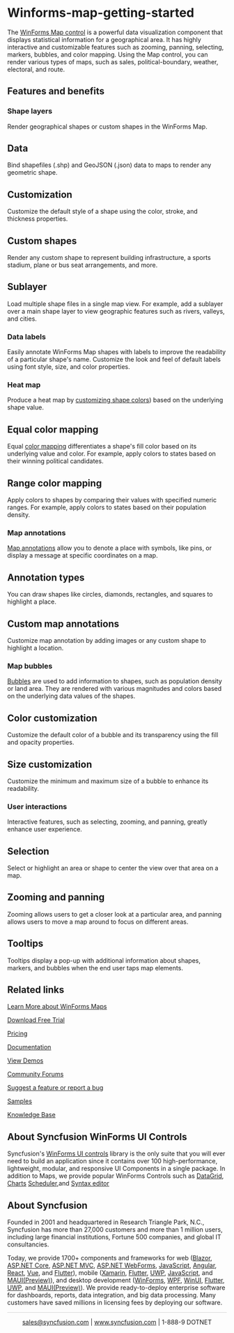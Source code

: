 # Winforms-map-getting-started
The [WinForms Map control](https://www.syncfusion.com/winforms-ui-controls/map?utm_source=github&utm_medium=listing&utm_campaign=winforms-maps-github-samples) is a powerful data visualization component that displays statistical information for a geographical area. It has highly interactive and customizable features such as zooming, panning, selecting, markers, bubbles, and color mapping. Using the Map control, you can render various types of maps, such as sales, political-boundary, weather, electoral, and route.

## Features and benefits

### Shape layers
Render geographical shapes or custom shapes in the WinForms Map.


## Data
Bind shapefiles (.shp) and GeoJSON (.json) data to maps to render any geometric shape.

## Customization
Customize the default style of a shape using the color, stroke, and thickness properties.

## Custom shapes
Render any custom shape to represent building infrastructure, a sports stadium, plane or bus seat arrangements, and more.

## Sublayer
Load multiple shape files in a single map view. For example, add a sublayer over a main shape layer to view geographic features such as rivers, valleys, and cities.

### Data labels
Easily annotate WinForms Map shapes with labels to improve the readability of a particular shape's name. Customize the look and feel of default labels using font style, size, and color properties.

### Heat map
Produce a heat map by [customizing shape colors](https://help.syncfusion.com/windowsforms/map/map-shape-customization?utm_source=github&utm_medium=listing&utm_campaign=winforms-maps-github-samples)) based on the underlying shape value.

## Equal color mapping
Equal [color mapping](https://help.syncfusion.com/windowsforms/map/customizing-map-appearance?utm_source=github&utm_medium=listing&utm_campaign=winforms-maps-github-samples) differentiates a shape's fill color based on its underlying value and color. For example, apply colors to states based on their winning political candidates.

## Range color mapping
Apply colors to shapes by comparing their values with specified numeric ranges. For example, apply colors to states based on their population density.

### Map annotations
[Map annotations](https://help.syncfusion.com/windowsforms/map/annotations?utm_source=github&utm_medium=listing&utm_campaign=winforms-maps-github-samples) allow you to denote a place with symbols, like pins, or display a message at specific coordinates on a map.

## Annotation types
You can draw shapes like circles, diamonds, rectangles, and squares to highlight a place. 

## Custom map annotations
Customize map annotation by adding images or any custom shape to highlight a location.

### Map bubbles
[Bubbles](https://help.syncfusion.com/windowsforms/map/bubbles?utm_source=github&utm_medium=listing&utm_campaign=winforms-maps-github-samples) are used to add information to shapes, such as population density or land area. They are rendered with various magnitudes and colors based on the underlying data values of the shapes.

## Color customization
Customize the default color of a bubble and its transparency using the fill and opacity properties.

## Size customization
Customize the minimum and maximum size of a bubble to enhance its readability.

### User interactions
Interactive features, such as selecting, zooming, and panning, greatly enhance user experience.

## Selection
Select or highlight an area or shape to center the view over that area on a map.

## Zooming and panning
Zooming allows users to get a closer look at a particular area, and panning allows users to move a map around to focus on different areas.

## Tooltips
Tooltips display a pop-up with additional information about shapes, markers, and bubbles when the end user taps map elements.

## Related links
[Learn More about WinForms Maps](https://www.syncfusion.com/winforms-ui-controls/maps?utm_source=github&utm_medium=listing&utm_campaign=winforms-maps-github-samples)

[Download Free Trial](https://www.syncfusion.com/downloads/windowsforms?utm_source=github&utm_medium=listing&utm_campaign=winforms-maps-github-samples)

[Pricing](https://www.syncfusion.com/sales/products/windowsforms?utm_source=github&utm_medium=listing&utm_campaign=winforms-maps-github-samples)

[Documentation](https://help.syncfusion.com/windowsforms/maps/getting-started?utm_source=github&utm_medium=listing&utm_campaign=winforms-maps-github-samples)

[View Demos](https://github.com/syncfusion/winforms-demos/tree/master/maps?utm_source=github&utm_medium=listing&utm_campaign=winforms-maps-github-samples)

[Community Forums](https://www.syncfusion.com/forums/windowsforms?utm_source=github&utm_medium=listing&utm_campaign=winforms-maps-github-samples)

[Suggest a feature or report a bug](https://www.syncfusion.com/feedback/winforms?utm_source=github&utm_medium=listing&utm_campaign=winforms-maps-github-samples)

[Samples](https://github.com/syncfusion/winforms-demos?utm_source=github&utm_medium=listing&utm_campaign=winforms-maps-github-samples)

[Knowledge Base](https://www.syncfusion.com/kb/windowsforms?utm_source=github&utm_medium=listing&utm_campaign=winforms-maps-github-samples)

## About Syncfusion WinForms UI Controls

Syncfusion's [WinForms UI controls](https://www.syncfusion.com/winforms-ui-controls?utm_source=github&utm_medium=listing&utm_campaign=winforms-maps-github-samples) library is the only suite that you will ever need to build an application since it contains over 100 high-performance, lightweight, modular, and responsive UI Components in a single package. In addition to Maps, we provide popular WinForms Controls such as [DataGrid](https://www.syncfusion.com/winforms-ui-controls/datagrid?utm_source=github&utm_medium=listing&utm_campaign=winforms-maps-github-samples), [Charts](https://www.syncfusion.com/winForms-ui-controls/chart?utm_source=github&utm_medium=listing&utm_campaign=winforms-maps-github-samples) [Scheduler](https://www.syncfusion.com/winforms-ui-controls/scheduler?utm_source=github&utm_medium=listing&utm_campaign=winforms-maps-github-samples),and [Syntax editor](https://www.syncfusion.com/winforms-ui-controls/syntax-editor?utm_source=github&utm_medium=listing&utm_campaign=winforms-maps-github-samples)

## About Syncfusion
Founded in 2001 and headquartered in Research Triangle Park, N.C., Syncfusion has more than 27,000 customers and more than 1 million users, including large financial institutions, Fortune 500 companies, and global IT consultancies. 

Today, we provide 1700+ components and frameworks for web ([Blazor](https://www.syncfusion.com/blazor-components?utm_source=github&utm_medium=listing&utm_campaign=winforms-maps-github-samples), [ASP.NET Core](https://www.syncfusion.com/aspnet-core-ui-controls?utm_source=github&utm_medium=listing&utm_campaign=winforms-maps-github-samples), [ASP.NET MVC](https://www.syncfusion.com/aspnet-mvc-ui-controls?utm_source=github&utm_medium=listing&utm_campaign=winforms-maps-github-samples), [ASP.NET WebForms](https://www.syncfusion.com/jquery/aspnet-webforms-ui-controls?utm_source=github&utm_medium=listing&utm_campaign=winforms-maps-github-samples), [JavaScript](https://www.syncfusion.com/javascript-ui-controls?utm_source=github&utm_medium=listing&utm_campaign=winforms-maps-github-samples), [Angular](https://www.syncfusion.com/angular-ui-components?utm_source=github&utm_medium=listing&utm_campaign=winforms-maps-github-samples), [React](https://www.syncfusion.com/react-ui-components?utm_source=github&utm_medium=listing&utm_campaign=winforms-maps-github-samples), [Vue](https://www.syncfusion.com/vue-ui-components?utm_source=github&utm_medium=listing&utm_campaign=winforms-maps-github-samples), and [Flutter](https://www.syncfusion.com/flutter-widgets?utm_source=github&utm_medium=listing&utm_campaign=winforms-maps-github-samples)), mobile ([Xamarin](https://www.syncfusion.com/xamarin-ui-controls?utm_source=github&utm_medium=listing&utm_campaign=winforms-maps-github-samples), [Flutter](https://www.syncfusion.com/flutter-widgets?utm_source=github&utm_medium=listing&utm_campaign=winforms-maps-github-samples), [UWP](https://www.syncfusion.com/uwp-ui-controls?utm_source=github&utm_medium=listing&utm_campaign=winforms-maps-github-samples), [JavaScript](https://www.syncfusion.com/javascript-ui-controls?utm_source=github&utm_medium=listing&utm_campaign=winforms-maps-github-samples), and 
[MAUI(Preview)](https://www.syncfusion.com/maui-controls?utm_source=github&utm_medium=listing&utm_campaign=winforms-maps-github-samples)), and desktop development ([WinForms](https://www.syncfusion.com/winforms-ui-controls?utm_source=github&utm_medium=listing&utm_campaign=winforms-maps-github-samples), [WPF](https://www.syncfusion.com/wpf-ui-controls?utm_source=github&utm_medium=listing&utm_campaign=winforms-maps-github-samples), [WinUI](https://www.syncfusion.com/winui-controls?utm_source=github&utm_medium=listing&utm_campaign=winforms-maps-github-samples), [Flutter](https://www.syncfusion.com/flutter-widgets?utm_source=github&utm_medium=listing&utm_campaign=winforms-maps-github-samples), [UWP](https://www.syncfusion.com/uwp-ui-controls?utm_source=github&utm_medium=listing&utm_campaign=winforms-maps-github-samples), and [MAUI(Preview)](https://www.syncfusion.com/maui-controls?utm_source=github&utm_medium=listing&utm_campaign=winforms-maps-github-samples)). We provide ready-to-deploy enterprise software for dashboards, reports, data integration, and big data processing. Many customers have saved millions in licensing fees by deploying our software.

		
<hr style="height:0.3px;border:none;color:lightgrey;background-color:lightgrey;" />

<p align="center">
  <a href="mailto:sales@syncfusion.com?Subject=Syncfusion PDF Library - Github" target="_top">sales@syncfusion.com</a> | <a href="https://www.syncfusion.com?utm_source=github&utm_medium=listing&utm_campaign=fileformats-pdf-github-samples">www.syncfusion.com</a> | 1-888-9 DOTNET <br>
</p>
